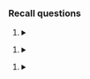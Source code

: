 ### Recall questions

1. <details markdown=1><summary markdown="span">  </summary>
    
    \
	    

</details>


1. <details markdown=1><summary markdown="span">  </summary>
    
    \
	    

</details>


1. <details markdown=1><summary markdown="span">  </summary>
    
    \
	    

</details>